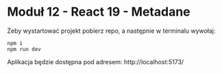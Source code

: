 # Moduł 12 - React 19 - Metadane

Żeby wystartować projekt pobierz repo, a następnie w terminalu wywołaj:

```command
npm i
npm run dev
```

Aplikacja będzie dostępna pod adresem: http://localhost:5173/
